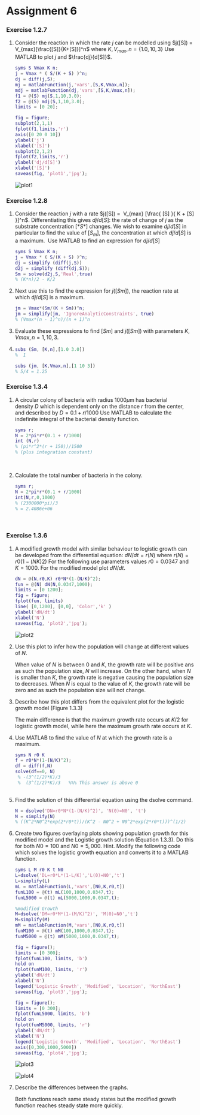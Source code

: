 # Assignment 6

### Exercise 1.2.7

1. Consider the reaction in which the rate $j$ can be modelled using $j([S]) = V_{max}[\frac{[S]}{K+[S]}]^n$ where $K, V_{max}, n = \{1.0, 10, 3\}$ Use MATLAB to plot $j$ and $\frac{dj}{d[S]}$.

   ```matlab
   syms S Vmax K n;
   j = Vmax * ( S/(K + S) )^n; 
   dj = diff(j,S);
   mj = matlabFunction(j,'vars',[S,K,Vmax,n]);
   mdj = matlabFunction(dj,'vars',[S,K,Vmax,n]);
   f1 = @(S) mj(S,1,10,3.0);
   f2 = @(S) mdj(S,1,10,3.0);
   limits = [0 20];

   fig = figure;
   subplot(2,1,1)
   fplot(f1,limits,'r')
   axis([0 20 0 10])
   ylabel('j')
   xlabel('[S]')
   subplot(2,1,2)
   fplot(f2,limits,'r')
   ylabel('dj/d[S]')
   xlabel('[S]')
   saveas(fig, 'plot1','jpg');
   ```


   ![plot1](plot1.jpg)

### Exercise 1.2.8

1. Consider the reaction $j$ with a rate $j([S]) =  V_{max} [\frac{ [S] }{ K + [S] }]^n$. Differentiating this gives $dj/d[S]$: the rate of change of $j$  as the substrate concentration $[*S*]$ changes. We wish to examine $dj/d[S]$ in particular to find the value of $[S_m]$, the concentration at which $dj/d[S]$ is a maximum.  Use MATLAB to find an expression for  $dj/d[S]$ 

   ```matlab
   syms S Vmax K n;
   j = Vmax * ( S/(K + S) )^n; 
   dj = simplify (diff(j,S))
   d2j = simplify (diff(dj,S));
   Sm = solve(d2j,S,'Real',true)
   % (K*n)/2 - K/2
   ```

2. Next use this to find the expression for $j([Sm])$, the reaction rate at which d$j/d[S]$ is a maximum. 

   ```matlab
   jm = Vmax*(Sm/(K + Sm))^n;
   jm = simplify(jm, 'IgnoreAnalyticConstraints', true)
   % (Vmax*(n - 1)^n)/(n + 1)^n
   ```

3. Evaluate these expressions to find $[Sm]$ and $j([Sm])$ with parameters $K,Vmax,n=1,10,3$.


3. ```matlab
   subs (Sm, [K,n],[1.0 3.0]) 
   %  1

   subs (jm, [K,Vmax,n],[1 10 3])
   % 5/4 = 1.25 
   ```

### Exercise 1.3.4

1. A circular colony of bacteria with radius 1000$μ$m has bacterial density $D$ which is dependent only on the distance $r$ from the center, and described by $D=0.1+r/1000$ Use MATLAB to calculate the indefinite integral of the bacterial density function.

   ```matlab
   syms r;
   N = 2*pi*r*(0.1 + r/1000)
   int (N,r) 
   % (pi*r^2*(r + 150))/1500
   % (plus integration constant) 
   ```

   ​

2. Calculate the total number of bacteria in the colony.

   ```matlab
   syms r;
   N = 2*pi*r*(0.1 + r/1000)
   int(N,r,0,1000)  
   % (2300000*pi)/3
   % = 2.4086e+06
   ```

   ​

### Exercise 1.3.6

1. A modified growth model with similar behaviour to logistic growth can be developed from the differential equation: $dN/dt=r(N)$ where $r(N)=r0(1−(NK)2)$ For the following use parameters values $r0=0.0347$ and $K=1000$. For the modified model plot $dN/dt$. 

   ```matlab
   dN = @(N,r0,K) r0*N*(1-(N/K)^2);
   fun = @(N) dN(N,0.0347,1000);
   limits = [0 1200];
   fig = figure;
   fplot(fun, limits)
   line( [0,1200], [0,0], 'Color','k' )
   ylabel('dN/dt')
   xlabel('N')
   saveas(fig, 'plot2','jpg');
   ```
   ![plot2](plot2.jpg)

2. Use this plot to infer how the population will change at different values of $N$.

   When value of $N$ is between $0$ and $K$, the growth rate will be positive ans as such the population size, $N$ will increase. On the other hand, when $N$ is smaller than $K$, the growth rate is negative causing the population size to decreases. When $N$ is equal to the value of $K$, the growth rate will be zero and as such the population size will not change.

3. Describe how this plot differs from the equivalent plot for the logistic growth model (Figure 1.3.3) 

   The main difference is that the maximum growth rate occurs at $K/2$ for logistic growth model, while here the maximum growth rate occurs at $K$.


4. Use MATLAB to find the value of $N$ at which the growth rate is a maximum.
   ```matlab
   syms N r0 K
   f = r0*N*(1-(N/K)^2);
   df = diff(f,N)
   solve(df==0, N)
    % -(3^(1/2)*K)/3
    %  (3^(1/2)*K)/3   %%% This answer is above 0
    
   ```


5. Find the solution of this differential equation using the dsolve command.
   ```matlab
   N = dsolve('DN=r0*N*(1-(N/K)^2)', 'N(0)=N0', 't')
   N = simplify(N)
   % ((K^2*N0^2*exp(2*r0*t))/(K^2 - N0^2 + N0^2*exp(2*r0*t)))^(1/2)

   ```


6. Create two figures overlaying plots showing population growth for this modified model and the Logistic growth solution (Equation 1.3.3). Do this for both $N0=100$ and $N0=5,000$. Hint. Modify the following code which solves the logistic growth equation and converts it to a MATLAB function.
   ```matlab
   syms L M r0 K t N0
   L=dsolve('DL=r0*L*(1-L/K)','L(0)=N0','t')
   L=simplify(L)
   mL = matlabFunction(L,'vars',[N0,K,r0,t])
   funL100 = @(t) mL(100,1000,0.0347,t);
   funL5000 = @(t) mL(5000,1000,0.0347,t);

   %modified Growth
   M=dsolve('DM=r0*M*(1-(M/K)^2)', 'M(0)=N0','t')
   M=simplify(M)
   mM = matlabFunction(M,'vars',[N0,K,r0,t])
   funM100 = @(t) mM(100,1000,0.0347,t);
   funM5000 = @(t) mM(5000,1000,0.0347,t);

   fig = figure();
   limits = [0 300];
   fplot(funL100, limits, 'b')
   hold on
   fplot(funM100, limits, 'r')
   ylabel('dN/dt')
   xlabel('N')
   legend('Logistic Growth', 'Modified', 'Location', 'NorthEast')
   saveas(fig, 'plot3','jpg');

   fig = figure();
   limits = [0 300];
   fplot(funL5000, limits, 'b')
   hold on
   fplot(funM5000, limits, 'r')
   ylabel('dN/dt')
   xlabel('N')
   legend('Logistic Growth', 'Modified', 'Location', 'NorthEast')
   axis([0,300,1000,5000])
   saveas(fig, 'plot4','jpg');

   ```

   ![plot3](plot3.jpg)

   ![plot4](plot4.jpg)

7. Describe the differences between the graphs.

   Both functions reach same steady states but the modified growth function reaches steady state more quickly. 

   ​